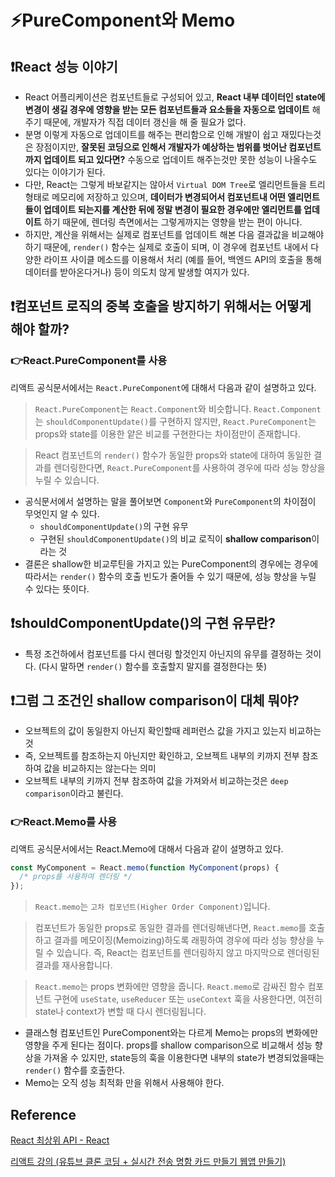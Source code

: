 # ⚡️PureComponent와 Memo

## ❗️React 성능 이야기

- React 어플리케이션은 컴포넌트들로 구성되어 있고, **React 내부 데이터인 state에 변경이 생길 경우에 영향을 받는 모든 컴포넌트들과 요소들을 자동으로 업데이트** 해주기 때문에, 개발자가 직접 데이터 갱신을 해 줄 필요가 없다.
- 분명 이렇게 자동으로 업데이트를 해주는 편리함으로 인해 개발이 쉽고 재밌다는것은 장점이지만, **잘못된 코딩으로 인해서 개발자가 예상하는 범위를 벗어난 컴포넌트까지 업데이트 되고 있다면?** 수동으로 업데이트 해주는것만 못한 성능이 나올수도 있다는 이야기가 된다.
- 다만, React는 그렇게 바보같지는 않아서 `Virtual DOM Tree`로 엘리먼트들을 트리 형태로 메모리에 저장하고 있으며, **데이터가 변경되어서 컴포넌트내 어떤 엘리먼트들이 업데이트 되는지를 계산한 뒤에 정말 변경이 필요한 경우에만 엘리먼트를 업데이트** 하기 때문에, 렌더링 측면에서는 그렇게까지는 영향을 받는 편이 아니다.
- 하지만, 계산을 위해서는 실제로 컴포넌트를 업데이트 해본 다음 결과값을 비교해야 하기 때문에, `render()` 함수는 실제로 호출이 되며, 이 경우에 컴포넌트 내에서 다양한 라이프 사이클 메소드를 이용해서 처리 (예를 들어, 백엔드 API의 호출을 통해 데이터를 받아온다거나) 등이 의도치 않게 발생할 여지가 있다.

## ❗️컴포넌트 로직의 중복 호출을 방지하기 위해서는 어떻게 해야 할까?

### 👉React.PureComponent를 사용

리액트 공식문서에서는 `React.PureComponent`에 대해서 다음과 같이 설명하고 있다.

> `React.PureComponent`는 `React.Component`와 비슷합니다. `React.Component`는 `shouldComponentUpdate()`를 구현하지 않지만, `React.PureComponent`는 props와 state를 이용한 얕은 비교를 구현한다는 차이점만이 존재합니다.

> React 컴포넌트의 `render()` 함수가 동일한 props와 state에 대하여 동일한 결과를 렌더링한다면, `React.PureComponent`를 사용하여 경우에 따라 성능 향상을 누릴 수 있습니다.

- 공식문서에서 설명하는 말을 풀어보면 `Component`와 `PureComponent`의 차이점이 무엇인지 알 수 있다.
  - `shouldComponentUpdate()`의 구현 유무
  - 구현된 `shouldComponentUpdate()`의 비교 로직이 **shallow comparison**이라는 것
- 결론은 shallow한 비교루틴을 가지고 있는 PureComponent의 경우에는 경우에 따라서는 `render()` 함수의 호출 빈도가 줄어들 수 있기 때문에, 성능 향상을 누릴 수 있다는 뜻이다.

## ❗️shouldComponentUpdate()의 구현 유무란?

- 특정 조건하에서 컴포넌트를 다시 렌더링 할것인지 아닌지의 유무를 결정하는 것이다. (다시 말하면 `render()` 함수를 호출할지 말지를 결정한다는 뜻)

## ❗️그럼 그 조건인 shallow comparison이 대체 뭐야?

- 오브젝트의 값이 동일한지 아닌지 확인할때 레퍼런스 값을 가지고 있는지 비교하는것
- 즉, 오브젝트를 참조하는지 아닌지만 확인하고, 오브젝트 내부의 키까지 전부 참조하여 값을 비교하지는 않는다는 의미
- 오브젝트 내부의 키까지 전부 참조하여 값을 가져와서 비교하는것은 `deep comparison`이라고 불린다.

### 👉React.Memo를 사용

리액트 공식문서에서는 React.Memo에 대해서 다음과 같이 설명하고 있다.

```jsx
const MyComponent = React.memo(function MyComponent(props) {
  /* props를 사용하여 렌더링 */
});
```

> `React.memo`는 `고차 컴포넌트(Higher Order Component)`입니다.

> 컴포넌트가 동일한 props로 동일한 결과를 렌더링해낸다면, `React.memo`를 호출하고 결과를 메모이징(Memoizing)하도록 래핑하여 경우에 따라 성능 향상을 누릴 수 있습니다. 즉, React는 컴포넌트를 렌더링하지 않고 마지막으로 렌더링된 결과를 재사용합니다.

> `React.memo`는 props 변화에만 영향을 줍니다. `React.memo`로 감싸진 함수 컴포넌트 구현에 `useState`, `useReducer` 또는 `useContext` 훅을 사용한다면, 여전히 state나 context가 변할 때 다시 렌더링됩니다.

- 클래스형 컴포넌트인 PureComponent와는 다르게 Memo는 props의 변화에만 영향을 주게 된다는 점이다. props를 shallow comparison으로 비교해서 성능 향상을 가져올 수 있지만, state등의 훅을 이용한다면 내부의 state가 변경되었을때는 `render()` 함수를 호출한다.
- Memo는 오직 성능 최적화 만을 위해서 사용해야 한다.

## Reference

[React 최상위 API - React](https://ko.reactjs.org/docs/react-api.html#reactpurecomponent)

[리액트 강의 (유튜브 클론 코딩 + 실시간 전송 명함 카드 만들기 웹앱 만들기)](https://academy.dream-coding.com/courses/react-basic)
